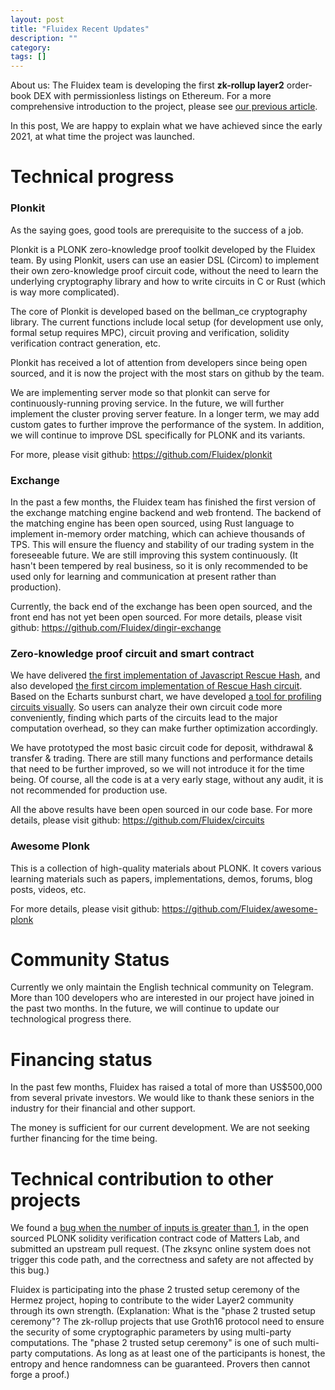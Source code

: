 ```yaml
---
layout: post
title: "Fluidex Recent Updates"
description: ""
category:
tags: []
---
```



About us: The Fluidex team is developing the first **zk-rollup layer2** order-book DEX with permissionless listings on Ethereum. For a more comprehensive introduction to the project, please see [our previous article](/posts/2020-11-30-fluidex-a-zkrollup-layer2-dex/).

In this post, We are happy to explain what we have achieved since the early 2021, at what time the project was launched.

# Technical progress

### Plonkit
 
 
 
As the saying goes, good tools are prerequisite to the success of a job.

Plonkit is a PLONK zero-knowledge proof toolkit developed by the Fluidex team. By using Plonkit, users can use an easier DSL (Circom) to implement their own zero-knowledge proof circuit code, without the need to learn the underlying cryptography library and how to write circuits in C or Rust (which is way more complicated).

The core of Plonkit is developed based on the bellman_ce cryptography library. The current functions include local setup (for development use only, formal setup requires MPC), circuit proving and verification, solidity verification contract generation, etc.
    
Plonkit has received a lot of attention from developers since being open sourced, and it is now the project with the most stars on github by the team.

We are implementing server mode so that plonkit can serve for continuously-running proving service. In the future, we will further implement the cluster proving server feature. In a longer term, we may add custom gates to further improve the performance of the system. In addition, we will continue to improve DSL specifically for PLONK and its variants.

For more, please visit github: <https://github.com/Fluidex/plonkit>

### Exchange

In the past a few months, the Fluidex team has finished the first version of the exchange matching engine backend and web frontend. The backend of the matching engine has been open sourced, using Rust language to implement in-memory order matching, which can achieve thousands of TPS. This will ensure the fluency and stability of our trading system in the foreseeable future.  We are still improving this system continuously. (It hasn't been tempered by real business, so it is only recommended to be used only for learning and communication at present rather than production).

Currently, the back end of the exchange has been open sourced, and the front end has not yet been open sourced.
For more details, please visit github: <https://github.com/Fluidex/dingir-exchange>

### Zero-knowledge proof circuit and smart contract

We have delivered [the first implementation of Javascript Rescue Hash](https://github.com/Fluidex/rescue-hash-js), and also developed [the first circom implementation of Rescue Hash circuit](https://github.com/Fluidex/circuits/blob/master/src/lib/rescue.circom). Based on the Echarts sunburst chart, we have developed [a tool for profiling circuits visually](https://github.com/Fluidex/circuits/blob/master/tools/benchmark/profile_circuit.js). So users can analyze their own circuit code more conveniently, finding which parts of the circuits lead to the major computation overhead, so they can make further optimization accordingly.

We have prototyped the most basic circuit code for deposit, withdrawal & transfer & trading. There are still many functions and performance details that need to be further improved, so we will not introduce it for the time being. Of course, all the code is at a very early stage, without any audit, it is not recommended for production use.


All the above results have been open sourced in our code base. For more details, please visit github: <https://github.com/Fluidex/circuits>

### Awesome Plonk

This is a collection of high-quality materials about PLONK. It covers various learning materials such as papers, implementations, demos, forums, blog posts, videos, etc.

For more details, please visit github: <https://github.com/Fluidex/awesome-plonk>


# Community Status

Currently we only maintain the English technical community on Telegram. More than 100 developers who are interested in our project have joined in the past two months. In the future, we will continue to update our technological progress there.

# Financing status

In the past few months, Fluidex has raised a total of more than US$500,000 from several private investors. We would like to thank these seniors in the industry for their financial and other support.

The money is sufficient for our current development. We are not seeking further financing for the time being.

# Technical contribution to other projects

We found a [bug when the number of inputs is greater than 1](https://github.com/matter-labs/zksync/pull/284), in the open sourced PLONK solidity verification contract code of Matters Lab, and submitted an upstream pull request. (The zksync online system does not trigger this code path, and the correctness and safety are not affected by this bug.)

Fluidex is participating into the phase 2 trusted setup ceremony of the Hermez project, hoping to contribute to the wider Layer2 community through its own strength. (Explanation: What is the "phase 2 trusted setup ceremony"? The zk-rollup projects that use Groth16 protocol need to ensure the security of some cryptographic parameters by using multi-party computations. The "phase 2 trusted setup ceremony" is one of such multi-party computations. As long as at least one of the participants is honest, the entropy and hence randomness can be guaranteed. Provers then cannot forge a proof.)
